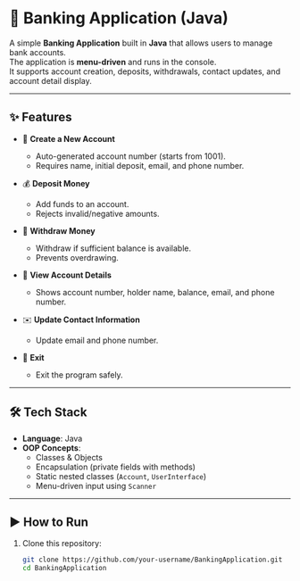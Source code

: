 # 🏦 Banking Application (Java)

A simple **Banking Application** built in **Java** that allows users to manage bank accounts.  
The application is **menu-driven** and runs in the console.  
It supports account creation, deposits, withdrawals, contact updates, and account detail display.  

---

## ✨ Features
- 📌 **Create a New Account**  
  - Auto-generated account number (starts from 1001).  
  - Requires name, initial deposit, email, and phone number.  

- 💰 **Deposit Money**  
  - Add funds to an account.  
  - Rejects invalid/negative amounts.  

- 💸 **Withdraw Money**  
  - Withdraw if sufficient balance is available.  
  - Prevents overdrawing.  

- 👤 **View Account Details**  
  - Shows account number, holder name, balance, email, and phone number.  

- ✉️ **Update Contact Information**  
  - Update email and phone number.  

- 🚪 **Exit**  
  - Exit the program safely.  

---

## 🛠️ Tech Stack
- **Language**: Java  
- **OOP Concepts**:  
  - Classes & Objects  
  - Encapsulation (private fields with methods)  
  - Static nested classes (`Account`, `UserInterface`)  
  - Menu-driven input using `Scanner`  

---

## ▶️ How to Run

1. Clone this repository:
   ```bash
   git clone https://github.com/your-username/BankingApplication.git
   cd BankingApplication

